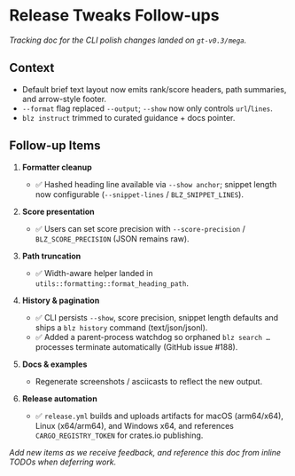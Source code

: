 # Release Tweaks Follow-ups

_Tracking doc for the CLI polish changes landed on `gt-v0.3/mega`._

## Context
- Default brief text layout now emits rank/score headers, path summaries, and arrow-style footer.
- `--format` flag replaced `--output`; `--show` now only controls `url`/`lines`.
- `blz instruct` trimmed to curated guidance + docs pointer.

## Follow-up Items

1. **Formatter cleanup**
   - ✅ Hashed heading line available via `--show anchor`; snippet length now configurable (`--snippet-lines` / `BLZ_SNIPPET_LINES`).

2. **Score presentation**
   - ✅ Users can set score precision with `--score-precision` / `BLZ_SCORE_PRECISION` (JSON remains raw).

3. **Path truncation**
   - ✅ Width-aware helper landed in `utils::formatting::format_heading_path`.

4. **History & pagination**
   - ✅ CLI persists `--show`, score precision, snippet length defaults and ships a `blz history` command (text/json/jsonl).
   - ✅ Added a parent-process watchdog so orphaned `blz search …` processes terminate automatically (GitHub issue #188).

5. **Docs & examples**
   - Regenerate screenshots / asciicasts to reflect the new output.

6. **Release automation**
   - ✅ `release.yml` builds and uploads artifacts for macOS (arm64/x64), Linux (x64/arm64), and Windows x64, and references `CARGO_REGISTRY_TOKEN` for crates.io publishing.

_Add new items as we receive feedback, and reference this doc from inline TODOs when deferring work._
